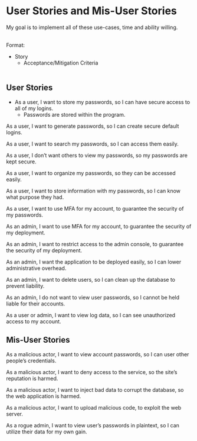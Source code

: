 # User Stories and Mis-User Stories
My goal is to implement all of these use-cases, time and ability willing. 
<br><br>

Format: 
- Story
  - Acceptance/Mitigation Criteria
<br><br>
## User Stories
- As a user, I want to store my passwords, so I can have secure access to all of my logins. 
  - Passwords are stored within the program. 

As a user, I want to generate passwords, so I can create secure default logins. 

As a user, I want to search my passwords, so I can access them easily. 

As a user, I don’t want others to view my passwords, so my passwords are kept secure. 

As a user, I want to organize my passwords, so they can be accessed easily. 

As a user, I want to store information with my passwords, so I can know what purpose they had. 

As a user, I want to use MFA for my account, to guarantee the security of my passwords. 

As an admin, I want to use MFA for my account, to guarantee the security of my deployment. 

As an admin, I want to restrict access to the admin console, to guarantee the security of my deployment. 

As an admin, I want the application to be deployed easily, so I can lower administrative overhead. 

As an admin, I want to delete users, so I can clean up the database to prevent liability. 

As an admin, I do not want to view user passwords, so I cannot be held liable for their accounts. 

As a user or admin, I want to view log data, so I can see unauthorized access to my account.

## Mis-User Stories

As a malicious actor, I want to view account passwords, so I can user other people’s credentials. 

As a malicious actor, I want to deny access to the service, so the site’s reputation is harmed. 

As a malicious actor, I want to inject bad data to corrupt the database, so the web application is harmed. 

As a malicious actor, I want to upload malicious code, to exploit the web server. 

As a rogue admin, I want to view user’s passwords in plaintext, so I can utilize their data for my own gain. 
